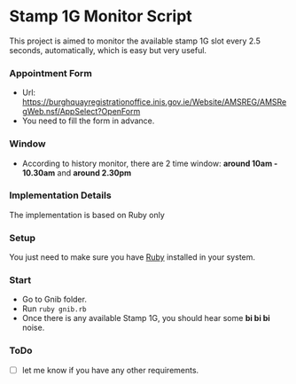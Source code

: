 # Stamp 1G Monitor Script

This project is aimed to monitor the available stamp 1G slot every 2.5 seconds, automatically, which is easy but very useful.

### Appointment Form
+ Url: https://burghquayregistrationoffice.inis.gov.ie/Website/AMSREG/AMSRegWeb.nsf/AppSelect?OpenForm
+ You need to fill the form in advance.

### Window
+ According to history monitor, there are 2 time window: **around 10am - 10.30am** and **around 2.30pm**

### Implementation Details
The implementation is based on Ruby only

### Setup
You just need to make sure you have [Ruby](https://www.ruby-lang.org/en/) installed in your system.

### Start
+ Go to Gnib folder.
+ Run `ruby gnib.rb` 
+ Once there is any available Stamp 1G, you should hear some **bi bi bi** noise.

### ToDo
- [ ] let me know if you have any other requirements.
